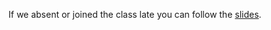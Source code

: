 [slides]: <https://docs.google.com/presentation/d/1ZD3hHQDMGDl_fnUc9-8Dv7gQEpxUwNwPNfOyE6Bfx0M/edit?usp=sharing>

If we absent or joined the class late you can follow the [slides][].

